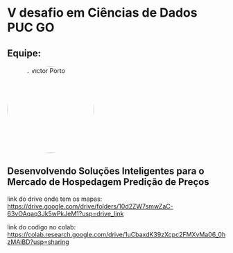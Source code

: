 # V desafio em Ciências de Dados PUC GO

## Equipe:


<img src="https://avatars.githubusercontent.com/u/98399932?v=4" alt="João Victor Porto" height="auto" width="200" style="border-radius:50%; max-width: 100%;">



## Desenvolvendo Soluções Inteligentes para o Mercado de Hospedagem Predição de Preços

link do drive onde tem os mapas: https://drive.google.com/drive/folders/10d2ZW7smwZaC-63vOAqaq3Jk5wPkJeM1?usp=drive_link

link do codigo no colab: https://colab.research.google.com/drive/1uCbaxdK39zXcpc2FMXvMa06_0hzMAiBD?usp=sharing
